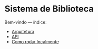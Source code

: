 # Sistema de Biblioteca 
Bem-vindo — índice:
- [Arquitetura](architecture.md)
- [API](api.md)
- [Como rodar localmente](run.md)

